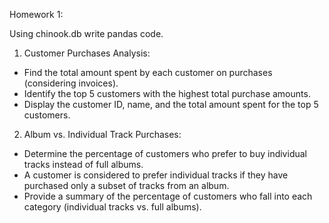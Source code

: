Homework 1:

Using chinook.db write pandas code.

1. Customer Purchases Analysis:

- Find the total amount spent by each customer on purchases (considering invoices).
- Identify the top 5 customers with the highest total purchase amounts.
- Display the customer ID, name, and the total amount spent for the top 5 customers.

2. Album vs. Individual Track Purchases:

- Determine the percentage of customers who prefer to buy individual tracks instead of full albums.
- A customer is considered to prefer individual tracks if they have purchased only a subset of tracks from an album.
- Provide a summary of the percentage of customers who fall into each category (individual tracks vs. full albums).

